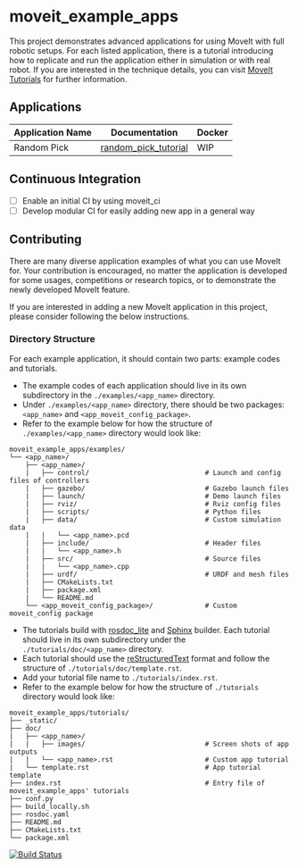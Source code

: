 # moveit_example_apps

This project demonstrates advanced applications for using MoveIt with full robotic setups. For each listed application, there is a tutorial introducing how to replicate and run the application either in simulation or with real robot. If you are interested in the technique details, you can visit [MoveIt Tutorials](https://ros-planning.github.io/moveit_tutorials/) for further information.

## Applications

| Application Name | Documentation          | Docker |
| ---------------- | -----------------------| ------ |
| Random Pick      | [random_pick_tutorial] | WIP    |

[random_pick_tutorial]: https://roboticsyy.github.io/moveit_example_apps/doc/random_pick/random_pick.html

## Continuous Integration

* [ ] Enable an initial CI by using moveit_ci
* [ ] Develop modular CI for easily adding new app in a general way

## Contributing

There are many diverse application examples of what you can use MoveIt for. Your contribution is encouraged, no matter the application is developed for some usages, competitions or research topics, or to demonstrate the newly developed MoveIt feature.

If you are interested in adding a new MoveIt application in this project, please consider following the below instructions.

### Directory Structure

For each example application, it should contain two parts: example codes and tutorials.

* The example codes of each application should live in its own subdirectory in the `./examples/<app_name>` directory.
* Under `./examples/<app_name>` directory, there should be two packages: `<app_name>` and `<app_moveit_config_package>`.
* Refer to the example below for how the structure of `./examples/<app_name>` directory would look like:

```
moveit_example_apps/examples/
└── <app_name>/
    ├── <app_name>/
    |   ├── control/                             # Launch and config files of controllers
    |   ├── gazebo/                              # Gazebo launch files
    |   ├── launch/                              # Demo launch files
    |   ├── rviz/                                # Rviz config files
    |   ├── scripts/                             # Python files
    |   ├── data/                                # Custom simulation data
    |   |   └── <app_name>.pcd
    |   ├── include/                             # Header files
    |   |   └── <app_name>.h
    |   ├── src/                                 # Source files
    |   |   └── <app_name>.cpp
    |   ├── urdf/                                # URDF and mesh files
    |   ├── CMakeLists.txt
    |   ├── package.xml
    |   └── README.md
    └── <app_moveit_config_package>/             # Custom moveit_config package
```

* The tutorials build with [rosdoc_lite](http://wiki.ros.org/rosdoc_lite) and [Sphinx](http://wiki.ros.org/Sphinx) builder. Each tutorial should live in its own subdirectory under the `./tutorials/doc/<app_name>` directory.
* Each tutorial should use the [reStructuredText](http://www.sphinx-doc.org/en/stable/rest.html) format and follow the structure of `./tutorials/doc/template.rst`.
* Add your tutorial file name to `./tutorials/index.rst`.
* Refer to the example below for how the structure of `./tutorials` directory would look like:

```
moveit_example_apps/tutorials/
├── _static/
├── doc/
|   ├── <app_name>/
|   |   ├── images/                              # Screen shots of app outputs
|   |   └── <app_name>.rst                       # Custom app tutorial
|   └── template.rst                             # App tutorial template
├── index.rst                                    # Entry file of moveit_example_apps' tutorials
├── conf.py
├── build_locally.sh
├── rosdoc.yaml
├── README.md
├── CMakeLists.txt
└── package.xml
```

[![Build Status](https://travis-ci.org/ros-planning/moveit_example_apps.svg?branch=master)](https://travis-ci.org/ros-planning/moveit_example_apps)
